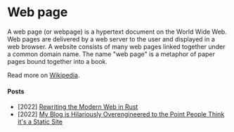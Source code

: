 # Web page

A web page (or webpage) is a hypertext document on the World Wide Web. Web pages are delivered by a web server to the user and displayed in a web browser. A website consists of many web pages linked together under a common domain name. The name "web page" is a metaphor of paper pages bound together into a book.

Read more on [Wikipedia](https://en.wikipedia.org/wiki/Web_page).

#### Posts
- [2022] [Rewriting the Modern Web in Rust](https://implfuture.dev/blog/rewriting-the-modern-web-in-rust)
- [2022] [My Blog is Hilariously Overengineered to the Point People Think it's a Static Site](https://xeiaso.net/talks/how-my-website-works)
